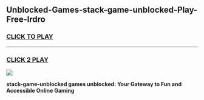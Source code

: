 
## Unblocked-Games-stack-game-unblocked-Play-Free-lrdro
<h3>
<a href="https://premium76.site?title=stack-game-unblocked&ref=21A">CLICK TO PLAY</a></h3>
<hr>

<h3>
<a href="https://premium76.site?title=stack-game-unblocked&ref=21A">CLICK 2 PLAY</a>
  
</h3>

<a href="https://premium76.site?title=stack-game-unblocked&ref=21A"><img src="https://clearcache.store/games.png"></a>


**stack-game-unblocked games unblocked: Your Gateway to Fun and Accessible Online Gaming**
